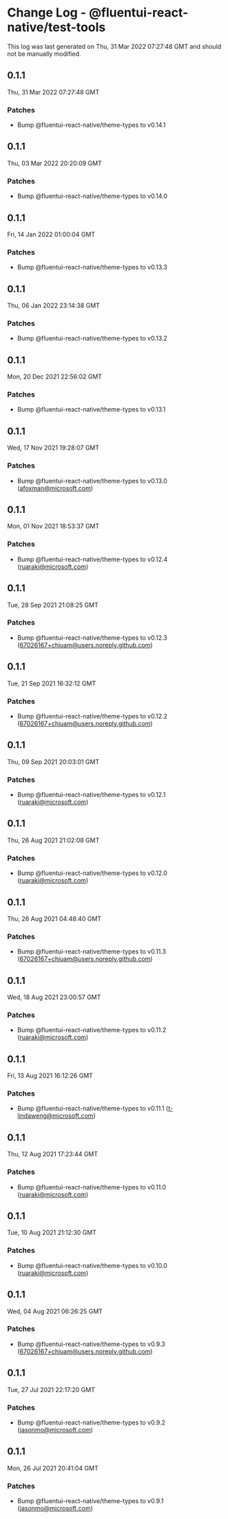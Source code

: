 # Change Log - @fluentui-react-native/test-tools

This log was last generated on Thu, 31 Mar 2022 07:27:48 GMT and should not be manually modified.

<!-- Start content -->

## 0.1.1

Thu, 31 Mar 2022 07:27:48 GMT

### Patches

- Bump @fluentui-react-native/theme-types to v0.14.1

## 0.1.1

Thu, 03 Mar 2022 20:20:09 GMT

### Patches

- Bump @fluentui-react-native/theme-types to v0.14.0

## 0.1.1

Fri, 14 Jan 2022 01:00:04 GMT

### Patches

- Bump @fluentui-react-native/theme-types to v0.13.3

## 0.1.1

Thu, 06 Jan 2022 23:14:38 GMT

### Patches

- Bump @fluentui-react-native/theme-types to v0.13.2

## 0.1.1

Mon, 20 Dec 2021 22:56:02 GMT

### Patches

- Bump @fluentui-react-native/theme-types to v0.13.1

## 0.1.1

Wed, 17 Nov 2021 19:28:07 GMT

### Patches

- Bump @fluentui-react-native/theme-types to v0.13.0 (afoxman@microsoft.com)

## 0.1.1

Mon, 01 Nov 2021 18:53:37 GMT

### Patches

- Bump @fluentui-react-native/theme-types to v0.12.4 (ruaraki@microsoft.com)

## 0.1.1

Tue, 28 Sep 2021 21:08:25 GMT

### Patches

- Bump @fluentui-react-native/theme-types to v0.12.3 (67026167+chiuam@users.noreply.github.com)

## 0.1.1

Tue, 21 Sep 2021 16:32:12 GMT

### Patches

- Bump @fluentui-react-native/theme-types to v0.12.2 (67026167+chiuam@users.noreply.github.com)

## 0.1.1

Thu, 09 Sep 2021 20:03:01 GMT

### Patches

- Bump @fluentui-react-native/theme-types to v0.12.1 (ruaraki@microsoft.com)

## 0.1.1

Thu, 26 Aug 2021 21:02:08 GMT

### Patches

- Bump @fluentui-react-native/theme-types to v0.12.0 (ruaraki@microsoft.com)

## 0.1.1

Thu, 26 Aug 2021 04:48:40 GMT

### Patches

- Bump @fluentui-react-native/theme-types to v0.11.3 (67026167+chiuam@users.noreply.github.com)

## 0.1.1

Wed, 18 Aug 2021 23:00:57 GMT

### Patches

- Bump @fluentui-react-native/theme-types to v0.11.2 (ruaraki@microsoft.com)

## 0.1.1

Fri, 13 Aug 2021 16:12:26 GMT

### Patches

- Bump @fluentui-react-native/theme-types to v0.11.1 (t-lindaweng@microsoft.com)

## 0.1.1

Thu, 12 Aug 2021 17:23:44 GMT

### Patches

- Bump @fluentui-react-native/theme-types to v0.11.0 (ruaraki@microsoft.com)

## 0.1.1

Tue, 10 Aug 2021 21:12:30 GMT

### Patches

- Bump @fluentui-react-native/theme-types to v0.10.0 (ruaraki@microsoft.com)

## 0.1.1

Wed, 04 Aug 2021 06:26:25 GMT

### Patches

- Bump @fluentui-react-native/theme-types to v0.9.3 (67026167+chiuam@users.noreply.github.com)

## 0.1.1

Tue, 27 Jul 2021 22:17:20 GMT

### Patches

- Bump @fluentui-react-native/theme-types to v0.9.2 (jasonmo@microsoft.com)

## 0.1.1

Mon, 26 Jul 2021 20:41:04 GMT

### Patches

- Bump @fluentui-react-native/theme-types to v0.9.1 (jasonmo@microsoft.com)
